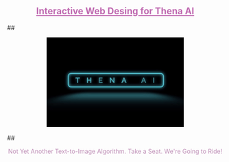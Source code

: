 <h2 align="center" style="color:#bf69b0;"><a href=https://t.me/ThenaAIBot style="color:#bf69b0">Interactive Web Desing for Thena AI</a></h2>
##

<p align="center">
  <a href="https://thena.up.railway.app/"><img src="./Routes/main/src/vid/thena.ai.gif"></a>
</p>
##

<p align="center" style="color:#bf8fb7;">
Not Yet Another Text-to-Image Algorithm. Take a Seat. We're Going to Ride!
</p>